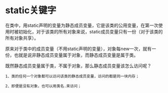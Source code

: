 # static关键字 #

在类中，用static声明的变量为静态成员变量，它是该类的公用变量，在第一次使用时被初始化，对于该类的所有对象来说，static成员变量只有一份（对于该类的所有对象共享）。

原来对于类中的成员变量（不用static声明的变量），对象每new一次，就有一份，也就是说非静态成员变量属于对象，而静态成员变量是属于类。

既然静态成员变量属于类，不属于对象，那么静态成员变量该怎么访问呢？

    1、类的任何一个对象都可以访问该类的静态成员变量，访问的都是同一块内存；
    
    2、即便是没有对象，也可以用类名.来访问；